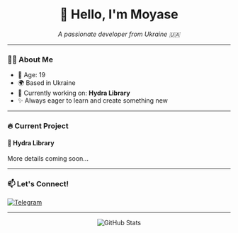<div align="center">
  <h1>👋 Hello, I'm Moyase</h1>
  <p><i>A passionate developer from Ukraine 🇺🇦</i></p>
</div>

---

### 👨‍💻 About Me

- 🎂 Age: 19
- 🌍 Based in Ukraine
- 🚀 Currently working on: **Hydra Library**
- ✨ Always eager to learn and create something new

---

### 🔥 Current Project

<div align="left">
  <h4>🌊 Hydra Library</h4>
  <p>More details coming soon...</p>
</div>

---

### 📫 Let's Connect!

<div align="left">
  <a href="https://t.me/moyase" target="_blank">
    <img src="https://img.shields.io/badge/Telegram-2CA5E0?style=for-the-badge&logo=telegram&logoColor=white" alt="Telegram"/>
  </a>
</div>

---

<div align="center">
  <img src="https://github-readme-stats.vercel.app/api?username=Moyasee&show_icons=true&theme=tokyonight" alt="GitHub Stats"/>
</div>
